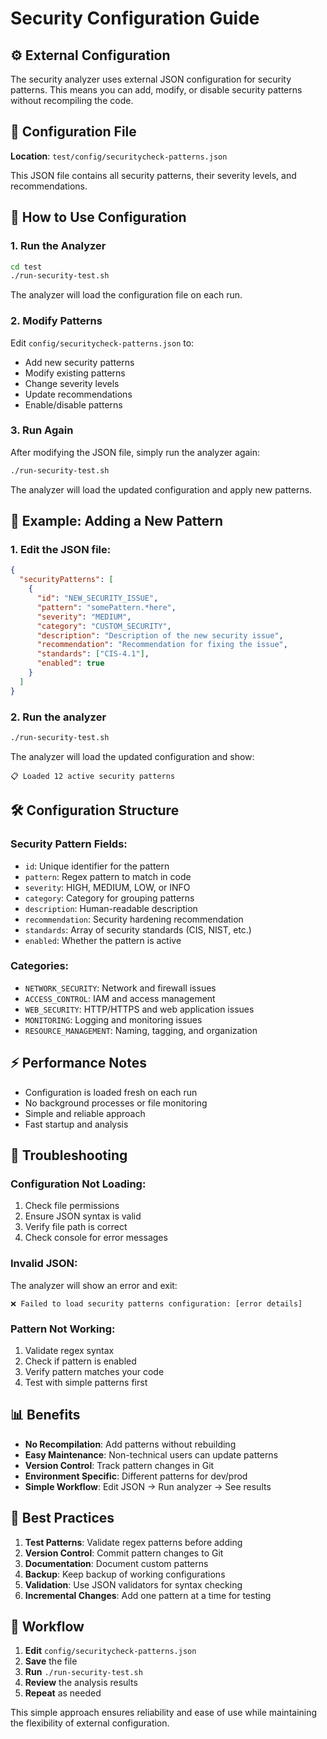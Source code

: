 # Security Configuration Guide

## ⚙️ **External Configuration**

The security analyzer uses external JSON configuration for security patterns. This means you can add, modify, or disable security patterns without recompiling the code.

## 📁 **Configuration File**

**Location**: `test/config/securitycheck-patterns.json`

This JSON file contains all security patterns, their severity levels, and recommendations.

## 🚀 **How to Use Configuration**

### **1. Run the Analyzer**
```bash
cd test
./run-security-test.sh
```

The analyzer will load the configuration file on each run.

### **2. Modify Patterns**
Edit `config/securitycheck-patterns.json` to:
- Add new security patterns
- Modify existing patterns
- Change severity levels
- Update recommendations
- Enable/disable patterns

### **3. Run Again**
After modifying the JSON file, simply run the analyzer again:
```bash
./run-security-test.sh
```

The analyzer will load the updated configuration and apply new patterns.

## 📝 **Example: Adding a New Pattern**

### **1. Edit the JSON file:**
```json
{
  "securityPatterns": [
    {
      "id": "NEW_SECURITY_ISSUE",
      "pattern": "somePattern.*here",
      "severity": "MEDIUM",
      "category": "CUSTOM_SECURITY",
      "description": "Description of the new security issue",
      "recommendation": "Recommendation for fixing the issue",
      "standards": ["CIS-4.1"],
      "enabled": true
    }
  ]
}
```

### **2. Run the analyzer**
```bash
./run-security-test.sh
```

The analyzer will load the updated configuration and show:
```
📋 Loaded 12 active security patterns
```

## 🛠️ **Configuration Structure**

### **Security Pattern Fields:**
- `id`: Unique identifier for the pattern
- `pattern`: Regex pattern to match in code
- `severity`: HIGH, MEDIUM, LOW, or INFO
- `category`: Category for grouping patterns
- `description`: Human-readable description
- `recommendation`: Security hardening recommendation
- `standards`: Array of security standards (CIS, NIST, etc.)
- `enabled`: Whether the pattern is active

### **Categories:**
- `NETWORK_SECURITY`: Network and firewall issues
- `ACCESS_CONTROL`: IAM and access management
- `WEB_SECURITY`: HTTP/HTTPS and web application issues
- `MONITORING`: Logging and monitoring issues
- `RESOURCE_MANAGEMENT`: Naming, tagging, and organization

## ⚡ **Performance Notes**

- Configuration is loaded fresh on each run
- No background processes or file monitoring
- Simple and reliable approach
- Fast startup and analysis

## 🔧 **Troubleshooting**

### **Configuration Not Loading:**
1. Check file permissions
2. Ensure JSON syntax is valid
3. Verify file path is correct
4. Check console for error messages

### **Invalid JSON:**
The analyzer will show an error and exit:
```
❌ Failed to load security patterns configuration: [error details]
```

### **Pattern Not Working:**
1. Validate regex syntax
2. Check if pattern is enabled
3. Verify pattern matches your code
4. Test with simple patterns first

## 📊 **Benefits**

- **No Recompilation**: Add patterns without rebuilding
- **Easy Maintenance**: Non-technical users can update patterns
- **Version Control**: Track pattern changes in Git
- **Environment Specific**: Different patterns for dev/prod
- **Simple Workflow**: Edit JSON → Run analyzer → See results

## 🎯 **Best Practices**

1. **Test Patterns**: Validate regex patterns before adding
2. **Version Control**: Commit pattern changes to Git
3. **Documentation**: Document custom patterns
4. **Backup**: Keep backup of working configurations
5. **Validation**: Use JSON validators for syntax checking
6. **Incremental Changes**: Add one pattern at a time for testing

## 🔄 **Workflow**

1. **Edit** `config/securitycheck-patterns.json`
2. **Save** the file
3. **Run** `./run-security-test.sh`
4. **Review** the analysis results
5. **Repeat** as needed

This simple approach ensures reliability and ease of use while maintaining the flexibility of external configuration.
